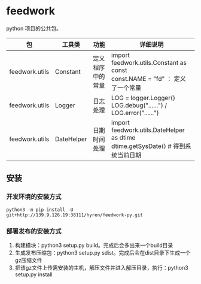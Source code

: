 # feedwork
python 项目的公共包。

| 包            | 工具类  | 功能           | 详细说明                                |
| -------------- | ---------- | ---------------- | ------------------------------------------- |
| feedwork.utils | Constant   | 定义程序中的常量 | import feedwork.utils.Constant as const <br> const.NAME = "fd" ： 定义了一个常量 |
| feedwork.utils | Logger     | 日志处理     | LOG = logger.Logger() <br> LOG.debug("......")  /  LOG.error("......") |
| feedwork.utils | DateHelper | 日期时间处理 | import feedwork.utils.DateHelper as dtime <br> dtime.getSysDate()  # 得到系统当前日期 |

## 安装
### 开发环境的安装方式
```shell
python3 -m pip install -U git+http://139.9.126.19:38111/hyren/feedwork-py.git
```

### 部署发布的安装方式

1. 构建模块：python3 setup.py build。完成后会多出来一个build目录
2. 生成发布压缩包：python3 setup.py sdist。完成后会在dist目录下生成一个gz压缩文件
3. 把该gz文件上传需安装的主机，解压文件并进入解压目录，执行：python3 setup.py install
